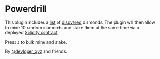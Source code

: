 # Powerdrill

This plugin includes a [list](./entities.json) of [disovered](./discover.ts.example) diamonds.
The plugin will then allow to mine 10 random diamonds and stake them at the same time via
a deployed [Solidity contract](Multi2.sol).

Press `J` to bulk mine and stake.

By [@devloper_xyz](https://twitter.com/devloper_xyz) and friends.
